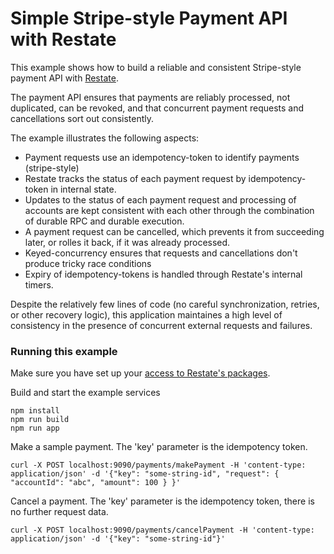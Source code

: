 # Simple Stripe-style Payment API with Restate

This example shows how to build a reliable and consistent Stripe-style payment API with [Restate](https://restate.dev/).

The payment API ensures that payments are reliably processed, not duplicated, can be revoked,
and that concurrent payment requests and cancellations sort out consistently.

The example illustrates the following aspects:

  * Payment requests use an idempotency-token to identify payments (stripe-style)
  * Restate tracks the status of each payment request by idempotency-token in internal state.
  * Updates to the status of each payment request and processing of accounts are kept consistent with
    each other through the combination of durable RPC and durable execution.
  * A payment request can be cancelled, which prevents it from succeeding later, or rolles it back, if
    it was already processed.
  * Keyed-concurrency ensures that requests and cancellations don't produce tricky race conditions
  * Expiry of idempotency-tokens is handled through Restate's internal timers.

Despite the relatively few lines of code (no careful synchronization, retries, or other recovery logic),
this application maintaines a high level of consistency in the presence of concurrent external requests
and failures.


### Running this example

Make sure you have set up your [access to Restate's packages](../../README.md#running-the-examples).

Build and start the example services
```shell
npm install
npm run build
npm run app
```

Make a sample payment. The 'key' parameter is the idempotency token.
```shell
curl -X POST localhost:9090/payments/makePayment -H 'content-type: application/json' -d '{"key": "some-string-id", "request": { "accountId": "abc", "amount": 100 } }'
```

Cancel a payment. The 'key' parameter is the idempotency token, there is no further request data.
```shell
curl -X POST localhost:9090/payments/cancelPayment -H 'content-type: application/json' -d '{"key": "some-string-id"}'
```
